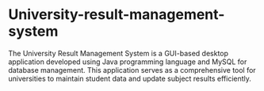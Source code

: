 # University-result-management-system
The University Result Management System is a GUI-based desktop application developed using Java programming language and MySQL for database management. This application serves as a comprehensive tool for universities to maintain student data and update subject results efficiently.
